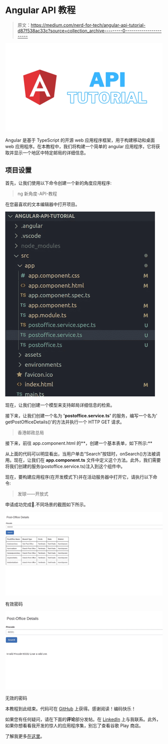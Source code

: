 # Angular API 教程

> 原文：<https://medium.com/nerd-for-tech/angular-api-tutorial-d87f538ac33c?source=collection_archive---------0----------------------->

![](img/ccb537f57f44520a4c7508265501a45b.png)

Angular 是基于 TypeScript 的开源 web 应用程序框架，用于构建移动和桌面 web 应用程序。在本教程中，我们将构建一个简单的 angular 应用程序，它将获取并显示一个地区中特定邮局的详细信息。

## 项目设置

首先，让我们使用以下命令创建一个新的角度应用程序:

> ng 新角度-API-教程

在您最喜欢的文本编辑器中打开项目。

![](img/43b42435988b6c079d56ca72bbe11a96.png)

现在，让我们创建一个模型来支持邮局详细信息的检索。

接下来，让我们创建一个名为 **'postoffice.service.ts'** 的服务，编写一个名为' getPostOfficeDetails()'的方法并执行一个 HTTP GET 请求。

> 香港邮政总局

接下来，前往 app.component.html 的**，创建一个基本表单，如下所示:**

从上面的代码可以明显看出，当用户单击“Search”按钮时，onSearch()方法被调用。现在，让我们在 **app.component.ts** 文件中定义这个方法。此外，我们需要将我们创建的服务(postoffice.service.ts)注入到这个组件中。

现在，要构建应用程序(在开发模式下)并在活动服务器中打开它，请执行以下命令:

> 发球——开放式

申请成功完成🥳.不同场景的截图如下所示。

![](img/1d9223004b037041faf2dda7ec131d9a.png)

有效密码

![](img/6096bb1b4fdfdfb0eca7ba2f817431ef.png)

无效的密码

本教程到此结束。代码可在 [GitHub](https://github.com/smv1999/angular-api-tutorial) 上获得。感谢阅读！编码快乐！

如果您有任何疑问，请在下面的**评论**部分发帖。在 [LinkedIn](https://www.linkedin.com/in/vaidhyanathansm/) 上与我联系。此外，如果你想看看我开发的惊人的应用程序集，别忘了查看谷歌 Play 商店。

了解我更多[在这里](http://vaidhyanathansm.netlify.app/)。